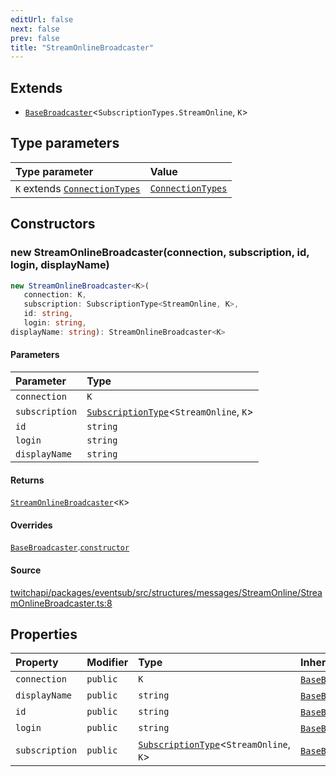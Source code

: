 ```yaml
---
editUrl: false
next: false
prev: false
title: "StreamOnlineBroadcaster"
---
```


## Extends

- [`BaseBroadcaster`](/api/eventsub/classes/basebroadcaster/)\<`SubscriptionTypes.StreamOnline`, `K`\>

## Type parameters

| Type parameter | Value |
| :------ | :------ |
| `K` extends [`ConnectionTypes`](/api/eventsub/type-aliases/connectiontypes/) | [`ConnectionTypes`](/api/eventsub/type-aliases/connectiontypes/) |

## Constructors

### new StreamOnlineBroadcaster(connection, subscription, id, login, displayName)

```ts
new StreamOnlineBroadcaster<K>(
   connection: K, 
   subscription: SubscriptionType<StreamOnline, K>, 
   id: string, 
   login: string, 
displayName: string): StreamOnlineBroadcaster<K>
```

#### Parameters

| Parameter | Type |
| :------ | :------ |
| `connection` | `K` |
| `subscription` | [`SubscriptionType`](/api/eventsub/type-aliases/subscriptiontype/)\<`StreamOnline`, `K`\> |
| `id` | `string` |
| `login` | `string` |
| `displayName` | `string` |

#### Returns

[`StreamOnlineBroadcaster`](/api/eventsub/classes/streamonlinebroadcaster/)\<`K`\>

#### Overrides

[`BaseBroadcaster`](/api/eventsub/classes/basebroadcaster/).[`constructor`](/api/eventsub/classes/basebroadcaster/#constructors)

#### Source

[twitchapi/packages/eventsub/src/structures/messages/StreamOnline/StreamOnlineBroadcaster.ts:8](https://github.com/pablornc/twitchapi//blob/f8a75ccd701e54db4c91e2b0128974da23f25d14/packages/eventsub/src/structures/messages/StreamOnline/StreamOnlineBroadcaster.ts#L8)

## Properties

| Property | Modifier | Type | Inherited from |
| :------ | :------ | :------ | :------ |
| `connection` | `public` | `K` | [`BaseBroadcaster`](/api/eventsub/classes/basebroadcaster/).`connection` |
| `displayName` | `public` | `string` | [`BaseBroadcaster`](/api/eventsub/classes/basebroadcaster/).`displayName` |
| `id` | `public` | `string` | [`BaseBroadcaster`](/api/eventsub/classes/basebroadcaster/).`id` |
| `login` | `public` | `string` | [`BaseBroadcaster`](/api/eventsub/classes/basebroadcaster/).`login` |
| `subscription` | `public` | [`SubscriptionType`](/api/eventsub/type-aliases/subscriptiontype/)\<`StreamOnline`, `K`\> | [`BaseBroadcaster`](/api/eventsub/classes/basebroadcaster/).`subscription` |
